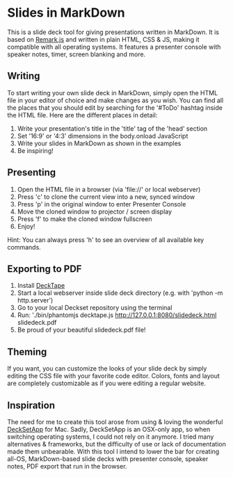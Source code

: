 # Slides in MarkDown

This is a slide deck tool for giving presentations written in MarkDown. It is based on [Remark.js](https://github.com/gnab/remark/) and written in plain HTML, CSS &amp; JS, making it compatible with all operating systems. It features a presenter console with speaker notes, timer, screen blanking and more.

## Writing 

To start writing your own slide deck in MarkDown, simply open the HTML file in your editor of choice and make changes as you wish. You can find all the places that you should edit by searching for the '#ToDo' hashtag inside the HTML file. Here are the different places in detail: 

1. Write your presentation's title in the 'title' tag of the 'head' section
2. Set '16:9' or '4:3' dimensions in the body.onload JavaScript
3. Write your slides in MarkDown as shown in the examples
4. Be inspiring!

## Presenting

1. Open the HTML file in a browser (via 'file://' or local webserver)
2. Press 'c' to clone the current view into a new, synced window
3. Press 'p' in the original window to enter Presenter Console
4. Move the cloned window to projector / screen display
5. Press 'f' to make the cloned window fullscreen
6. Enjoy!

Hint: You can always press 'h' to see an overview of all available key commands.

## Exporting to PDF

1. Install [DeckTape](https://github.com/astefanutti/decktape)
2. Start a local webserver inside slide deck directory (e.g. with 'python -m http.server')
2. Go to your local Deckset repository using the terminal
3. Run: './bin/phantomjs decktape.js http://127.0.0.1:8080/slidedeck.html slidedeck.pdf
4. Be proud of your beautiful slidedeck.pdf file!

## Theming

If you want, you can customize the looks of your slide deck by simply editing the CSS file with your favorite code editor. Colors, fonts and layout are completely customizable as if you were editing a regular website.

## Inspiration

The need for me to create this tool arose from using & loving the wonderful [DeckSetApp](http://decksetapp.com/) for Mac. Sadly, DeckSetApp is an OSX-only app, so when switching operating systems, I could not rely on it anymore. I tried many alternatives & frameworks, but the difficulty of use or lack of documentation made them unbearable. With this tool I intend to lower the bar for creating all-OS, MarkDown-based slide decks with presenter console, speaker notes, PDF export that run in the browser.
